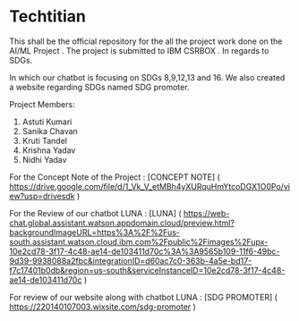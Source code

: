 # Techtitian
This shall be the official repository for the all the project work done on the AI/ML Project . The project is submitted to IBM CSRBOX . In regards to SDGs.

In which our chatbot is focusing on SDGs 8,9,12,13 and 16. We also created a website regarding SDGs named SDG promoter.

Project Members:
1. Astuti Kumari
2. Sanika Chavan
3. Kruti Tandel
4. Krishna Yadav
5. Nidhi Yadav

For the Concept Note of the Project : [CONCEPT NOTE] ( https://drive.google.com/file/d/1_Vk_V_etMBh4yXURquHmYtcoDGX1O0Po/view?usp=drivesdk )

For the Review of our chatbot LUNA : [LUNA] ( https://web-chat.global.assistant.watson.appdomain.cloud/preview.html?backgroundImageURL=https%3A%2F%2Fus-south.assistant.watson.cloud.ibm.com%2Fpublic%2Fimages%2Fupx-10e2cd78-3f17-4c48-ae14-de103411d70c%3A%3A9565b109-11f6-49bc-9d39-9938088a2fbc&integrationID=d60ac7c0-363b-4a5e-bd17-f7c17401b0db&region=us-south&serviceInstanceID=10e2cd78-3f17-4c48-ae14-de103411d70c )

For review of our website along with chatbot LUNA : [SDG PROMOTER] ( https://220140107003.wixsite.com/sdg-promoter )


